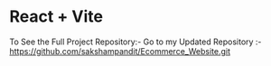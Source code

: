 # React + Vite
To See the Full Project Repository:- Go to my Updated Repository :- https://github.com/sakshampandit/Ecommerce_Website.git
